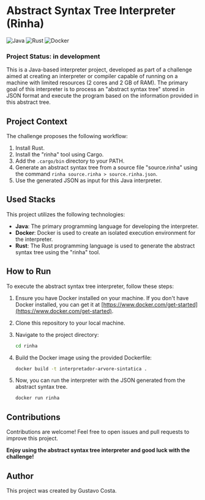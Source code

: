 # Abstract Syntax Tree Interpreter (Rinha)

![Java](https://img.shields.io/badge/java-%23ED8B00.svg?style=for-the-badge&logo=openjdk&logoColor=white) ![Rust](https://img.shields.io/badge/rust-%23000000.svg?style=for-the-badge&logo=rust&logoColor=white) ![Docker](https://img.shields.io/badge/docker-%230db7ed.svg?style=for-the-badge&logo=docker&logoColor=white)

### Project Status: in development

This is a Java-based interpreter project, developed as part of a challenge aimed at creating an interpreter or compiler capable of running on a machine with limited resources (2 cores and 2 GB of RAM). The primary goal of this interpreter is to process an "abstract syntax tree" stored in JSON format and execute the program based on the information provided in this abstract tree.

## Project Context

The challenge proposes the following workflow:

1. Install Rust.
2. Install the "rinha" tool using Cargo.
3. Add the `.cargo/bin` directory to your PATH.
4. Generate an abstract syntax tree from a source file "source.rinha" using the command `rinha source.rinha > source.rinha.json`.
5. Use the generated JSON as input for this Java interpreter.

## Used Stacks

This project utilizes the following technologies:

- **Java**: The primary programming language for developing the interpreter.
- **Docker**: Docker is used to create an isolated execution environment for the interpreter.
- **Rust**: The Rust programming language is used to generate the abstract syntax tree using the "rinha" tool.

## How to Run

To execute the abstract syntax tree interpreter, follow these steps:

1. Ensure you have Docker installed on your machine. If you don't have Docker installed, you can get it at [https://www.docker.com/get-started](https://www.docker.com/get-started).

2. Clone this repository to your local machine.

3. Navigate to the project directory:

   ```bash
   cd rinha
   ```

4. Build the Docker image using the provided Dockerfile:
      ```bash
   docker build -t interpretador-arvore-sintatica .
   ```
5. Now, you can run the interpreter with the JSON generated from the abstract syntax tree.

   ```bash
   docker run rinha
   ```
## Contributions

Contributions are welcome! Feel free to open issues and pull requests to improve this project.


**Enjoy using the abstract syntax tree interpreter and good luck with the challenge!**

## Author

This project was created by Gustavo Costa.